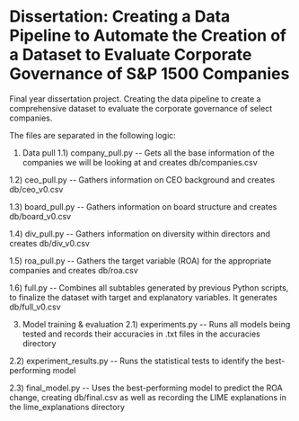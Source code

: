 # Dissertation: Creating a Data Pipeline to Automate the Creation of a Dataset to Evaluate Corporate Governance of S\&P 1500 Companies
Final year dissertation project. Creating the data pipeline to create a comprehensive dataset to evaluate the corporate governance of select companies.

The files are separated in the following logic:
1) Data pull
 1.1) company_pull.py -- Gets all the base information of the companies we will be looking at and creates db/companies.csv
 
 1.2) ceo_pull.py     -- Gathers information on CEO background and creates db/ceo_v0.csv
 
 1.3) board_pull.py   -- Gathers information on board structure and creates db/board_v0.csv
 
 1.4) div_pull.py     -- Gathers information on diversity within directors and creates db/div_v0.csv
 
 1.5) roa_pull.py     -- Gathers the target variable (ROA) for the appropriate companies and creates db/roa.csv
 
 1.6) full.py         -- Combines all subtables generated by previous Python scripts, to finalize the dataset with target and explanatory variables. It generates db/full_v0.csv
   
3) Model training & evaluation
 2.1) experiments.py         -- Runs all models being tested and records their accuracies in .txt files in the accuracies directory

 2.2) experiment_results.py  -- Runs the statistical tests to identify the best-performing model
 
 2.3) final_model.py         -- Uses the best-performing model to predict the ROA change, creating db/final.csv as well as recording the LIME explanations in the lime_explanations directory

